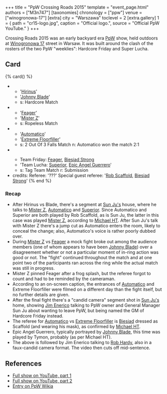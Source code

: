 +++
title = "PpW Crossing Roads 2015"
template = "event_page.html"
authors = ["M3n747"]
[taxonomies]
chronology = ["ppw"]
venue = ["winogronowa-17"]
[extra]
city = "Warszawa"
toclevel = 2
[extra.gallery]
1 = { path = "cr15-logo.jpg", caption = "Official logo.", source = "Official PpW YouTube." }
+++

Crossing Roads 2015 was an early backyard era [PpW](@/o/ppw.md) show, held outdoors at [Winogronowa 17](@/v/winogronowa-17.md) street in Warsaw. It was built around the clash of the rosters of the two PpW "weeklies": Hardcore Friday and Super Lucha.

## Card

{% card() %}
- - '[Hirinus](@/w/mister-z.md)'
  - '[Johnny Blade](@/w/johnny-blade.md)'
  - s: Hardcore Match
- - '[Feager](@/w/feager.md)'
  - '[Mister Z](@/w/mister-z.md)'
  - s: Ropeless Match
- - '[Automatico](@/w/rob-scaffold.md)'
  - '[Extreme Floorfiller](@/w/mister-z.md)'
  - s: 2 Out Of 3 Falls Match
    n: Automatico won the match 2:1
- - >
    Team Friday:
    [Feager](@/w/feager.md),
    [Biesiad Strong](@/w/biesiad.md)
  - 'Team Lucha: [Superior](@/w/rob-scaffold.md), [Epic Angel Guerrero](@/w/angel-guerrero.md)'
  - s: Tag Team Match
    r: Submission
- credits:
    Referee: '???'
    Special guest referee: '[Rob Scaffold](@/w/rob-scaffold.md), [Biesiad Strong](@/w/biesiad.md)'
{% end %}

### Recap

* After Hirinus vs Blade, there's a segment at [Sun Ju's](@/w/rob-scaffold.md) house, where he talks to [Mister Z](@/w/mister-z.md), [Automatico](@/w/rob-scaffold.md) and [Superior](@/w/rob-scaffold.md). Since Automatico and Superior are both played by Rob Scaffold, as is Sun Ju, the latter in this case was played [Mister Z](@/w/mister-z.md), according to [Michael HT](@/w/michael-ht.md). After Sun Ju's talk with Mister Z there's a jump cut as Automatico enters the room, likely to conceal the change; also, Automatico's voice is rather poorly dubbed over.
* During [Mister Z](@/w/mister-z.md) vs [Feager](@/w/feager.md) a mock fight broke out among the audience members (one of whom appears to have been [Johnny Blade](@/w/johnny-blade.md)) over a disagreement whether or not a particular moment of in-ring action was good or not. The "fight" continued throughout the match and at one point two of the participants ran across the ring while the actual match was still in progress.
* Mister Z pinned Feager after a frog splash, but the referee forgot to count and had to be reminded by the cameraman.
* According to an on-screen caption, the entrances of [Automatico](@/w/rob-scaffold.md) and Extreme Floorfiller were filmed on a different day than the fight itself, but no further details are given.
* After the final fight there's a "candid camera" segment shot in [Sun Ju's](@/w/rob-scaffold.md) home, showing [Jim Enerico](@/w/mister-z.md) talking to PpW owner and General Manager Sun Ju about wanting to leave PpW, but being named the GM of Hardcore Friday instead.
* The referee for [Automatico](@/w/rob-scaffold.md) vs [Extreme Floorfiller](@/w/mister-z.md) is [Biesiad](@/w/biesiad.md) dressed as Scaffold (and wearing his mask), as confirmed by [Michael HT](@/w/michael-ht.md).
* Epic Angel Guerrero, typically portrayed by [Johnny Blade](@/w/johnny-blade.md), this time was played by Tymon, probably (as per Michael HT).
* The above is followed by Jim Enerico talking to [Rob Hardy](@/w/rob-scaffold.md), also in a faux-candid camera format. The video then cuts off mid-sentence.

## References

* [Full show on YouTube, part 1](https://www.youtube.com/watch?v=2uoSbpRt__Y)
* [Full show on YouTube, part 2](https://www.youtube.com/watch?v=1XzpBWhfuzk)
* [Entry on PpW Wikia](https://ppw-fandom.tpwres.pl/ppw-crossing-roads-2015)

